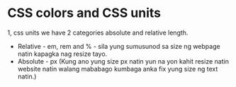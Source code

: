 # CSS colors and CSS units
1, css units we have 2 categories absolute and relative length. 

- Relative - em, rem and % - sila yung sumusunod sa size ng webpage natin kapagka nag resize tayo.
- Absolute - px (Kung ano yung size px natin yun na yon kahit resize natin website natin walang mababago kumbaga anka fix yung size ng text natin.)

